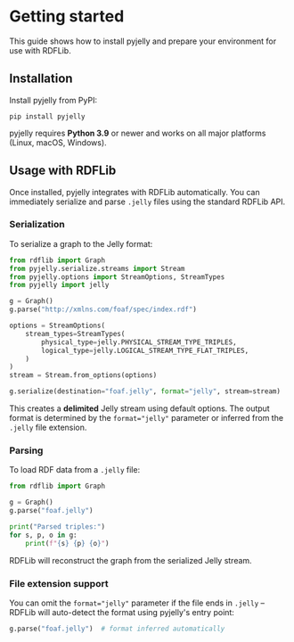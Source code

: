 # Getting started

This guide shows how to install pyjelly and prepare your environment for use with RDFLib.

## Installation

Install pyjelly from PyPI:

```
pip install pyjelly
```

pyjelly requires **Python 3.9** or newer and works on all major platforms (Linux, macOS, Windows).


## Usage with RDFLib

Once installed, pyjelly integrates with RDFLib automatically. You can immediately serialize and parse `.jelly` files using the standard RDFLib API.

### Serialization

To serialize a graph to the Jelly format:

```python
from rdflib import Graph
from pyjelly.serialize.streams import Stream
from pyjelly.options import StreamOptions, StreamTypes
from pyjelly import jelly

g = Graph()
g.parse("http://xmlns.com/foaf/spec/index.rdf")

options = StreamOptions(
    stream_types=StreamTypes(
        physical_type=jelly.PHYSICAL_STREAM_TYPE_TRIPLES,
        logical_type=jelly.LOGICAL_STREAM_TYPE_FLAT_TRIPLES,
    )
)
stream = Stream.from_options(options)

g.serialize(destination="foaf.jelly", format="jelly", stream=stream)
```

This creates a **delimited** Jelly stream using default options. The output format is determined by the `format="jelly"` parameter or inferred from the `.jelly` file extension.

### Parsing

To load RDF data from a `.jelly` file:

```python
from rdflib import Graph

g = Graph()
g.parse("foaf.jelly")

print("Parsed triples:")
for s, p, o in g:
    print(f"{s} {p} {o}")
```

RDFLib will reconstruct the graph from the serialized Jelly stream.

### File extension support

You can omit the `format="jelly"` parameter if the file ends in `.jelly` – RDFLib will auto-detect the format using pyjelly's entry point:

```python
g.parse("foaf.jelly")  # format inferred automatically
```
